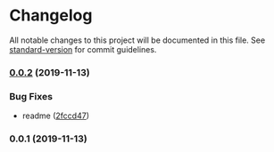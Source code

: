 # Changelog

All notable changes to this project will be documented in this file. See [standard-version](https://github.com/conventional-changelog/standard-version) for commit guidelines.

### [0.0.2](https://github.com/kmjbyrne/ngx-atoms/compare/v0.0.1...v0.0.2) (2019-11-13)


### Bug Fixes

* readme ([2fccd47](https://github.com/kmjbyrne/ngx-atoms/commit/2fccd474de9279d360bddf1662414a72286a0d99))

### 0.0.1 (2019-11-13)
